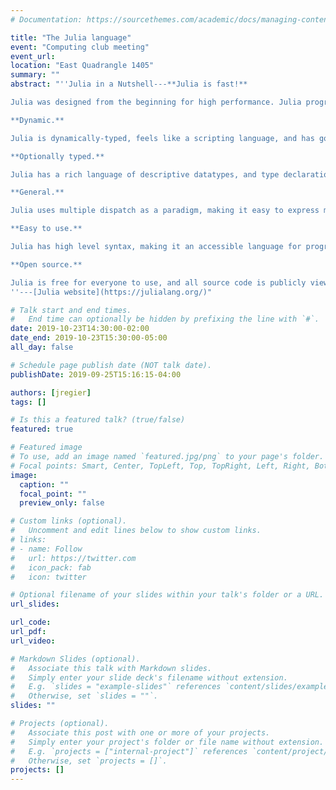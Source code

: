 ```yaml
---
# Documentation: https://sourcethemes.com/academic/docs/managing-content/

title: "The Julia language"
event: "Computing club meeting"
event_url:
location: "East Quadrangle 1405"
summary: ""
abstract: "''Julia in a Nutshell---**Julia is fast!**

Julia was designed from the beginning for high performance. Julia programs compile to efficient native code for multiple platforms via LLVM.

**Dynamic.**

Julia is dynamically-typed, feels like a scripting language, and has good support for interactive use.

**Optionally typed.**

Julia has a rich language of descriptive datatypes, and type declarations can be used to clarify and solidify programs.

**General.**

Julia uses multiple dispatch as a paradigm, making it easy to express many object-oriented and functional programming patterns. The standard library provides asynchronous I/O, process control, logging, profiling, a package manager, and more.

**Easy to use.**

Julia has high level syntax, making it an accessible language for programmers from any background or experience level.

**Open source.**

Julia is free for everyone to use, and all source code is publicly viewable on GitHub.
''---[Julia website](https://julialang.org/)"

# Talk start and end times.
#   End time can optionally be hidden by prefixing the line with `#`.
date: 2019-10-23T14:30:00-02:00
date_end: 2019-10-23T15:30:00-05:00
all_day: false

# Schedule page publish date (NOT talk date).
publishDate: 2019-09-25T15:16:15-04:00

authors: [jregier]
tags: []

# Is this a featured talk? (true/false)
featured: true

# Featured image
# To use, add an image named `featured.jpg/png` to your page's folder. 
# Focal points: Smart, Center, TopLeft, Top, TopRight, Left, Right, BottomLeft, Bottom, BottomRight.
image:
  caption: ""
  focal_point: ""
  preview_only: false

# Custom links (optional).
#   Uncomment and edit lines below to show custom links.
# links:
# - name: Follow
#   url: https://twitter.com
#   icon_pack: fab
#   icon: twitter

# Optional filename of your slides within your talk's folder or a URL.
url_slides:

url_code:
url_pdf:
url_video:

# Markdown Slides (optional).
#   Associate this talk with Markdown slides.
#   Simply enter your slide deck's filename without extension.
#   E.g. `slides = "example-slides"` references `content/slides/example-slides.md`.
#   Otherwise, set `slides = ""`.
slides: ""

# Projects (optional).
#   Associate this post with one or more of your projects.
#   Simply enter your project's folder or file name without extension.
#   E.g. `projects = ["internal-project"]` references `content/project/deep-learning/index.md`.
#   Otherwise, set `projects = []`.
projects: []
---
```

